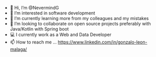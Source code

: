 - 👋 Hi, I’m @NevermindG
- 👀 I’m interested in software development
- 🌱 I’m currently learning more from my colleagues and my mistakes
- 💞️ I’m looking to collaborate on open source projects preferably with Java/Kotlin with Spring boot
- 💻 I currently work as a Web and Data Developer
- 📫 How to reach me ... https://www.linkedin.com/in/gonzalo-leon-malaga/


<!---
NevermindG/NevermindG is a ✨ special ✨ repository because its `README.md` (this file) appears on your GitHub profile.
You can click the Preview link to take a look at your changes.
--->
